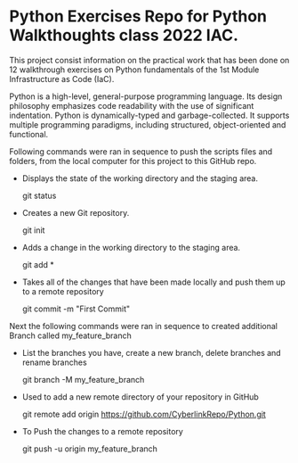 # Python Exercises Repo for Python Walkthoughts class 2022 IAC.

This project consist information on the practical work that has been done on 12 walkthrough exercises on Python fundamentals of the 1st Module Infrastructure as Code (IaC).

Python is a high-level, general-purpose programming language. Its design philosophy emphasizes code readability with the use of significant indentation. Python is dynamically-typed and garbage-collected. It supports multiple programming paradigms, including structured, object-oriented and functional.

Following commands were ran in sequence to push the scripts files and folders, from the local computer for this project to this GitHub repo.

* Displays the state of the working directory and the staging area.

   git status

* Creates a new Git repository.

   git init 

* Adds a change in the working directory to the staging area.

   git add * 

* Takes all of the changes that have been made locally and push them up to a remote repository

   git commit -m "First Commit"

Next the following commands were ran in sequence to created additional Branch called my_feature_branch

* List the branches you have, create a new branch, delete branches and rename branches

   git branch -M my_feature_branch

* Used to add a new remote directory of your repository in GitHub

   git remote add origin https://github.com/CyberlinkRepo/Python.git 

* To Push the changes to a remote repository

   git push -u origin my_feature_branch
